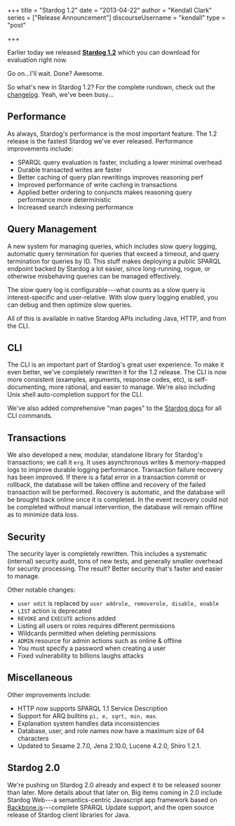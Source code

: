 +++
title = "Stardog 1.2"
date = "2013-04-22"
author = "Kendall Clark" 
series = ["Release Announcement"]
discourseUsername = "kendall"
type = "post"

+++

Earlier today we released [**Stardog 1.2**](http://stardog.com/) which
you can download for evaluation right now.<!--more-->

Go on...I'll wait. Done? Awesome.

So what's new in Stardog 1.2? For the complete rundown, check out the
[changelog](http://stardog.com/docs/RELEASE_NOTES.txt). Yeah, we've
been busy...

## Performance

As always, Stardog's  performance is the most important feature. The 1.2 release is the fastest Stardog we've ever released. Performance improvements include:

* SPARQL query evaluation is faster, including a lower minimal overhead
* Durable transacted writes are faster
* Better caching of query plan rewritings improves reasoning perf
* Improved performance of write caching in transactions
* Applied better ordering to conjuncts makes reasoning query performance more deterministic
* Increased search indexing performance 

## Query Management

A new system for managing queries, which includes slow query logging, automatic query termination for queries that exceed a timeout, and query termination for queries by ID. This stuff makes deploying a public SPARQL endpoint backed by Stardog a lot easier, since long-running, rogue, or otherwise misbehaving queries can be managed effectively.

The slow query log is configurable---what counts as a slow query is interest-specific and user-relative. With slow query logging enabled, you can debug and then optimize slow queries.

All of this is available in native Stardog APIs including Java, HTTP, and from the CLI.

## CLI

The CLI is an important part of Stardog's great user experience. To make it even better, we've completely rewritten it for the 1.2 release. The CLI is now more consistent (examples, arguments, response codes, etc), is self-documenting, more rational, and easier to manage. We're also including Unix shell auto-completion support for the CLI.

We've also added comprehensive "man pages" to the [Stardog docs](http://stardog.com/docs/) for all CLI commands.

## Transactions

We also developed a new, modular, standalone library for Stardog's transactions; we call it `erg`. It uses asynchronous writes & memory-mapped logs to improve durable logging performance. Transaction failure recovery has been improved. If there is a fatal error in a transaction commit or rollback, the database will be taken offline and recovery of the failed transaction will be performed. Recovery is automatic, and the database will be brought back online once it is completed.  In the event recovery could not be completed without manual intervention, the database will remain offline as to minimize data loss.

## Security

The security layer is completely rewritten. This includes a systematic (internal) security audit, tons of new tests, and generally smaller overhead for security processing. The result? Better security that's faster and easier to manage. 

Other notable changes:

* `user edit` is replaced by `user addrole, removerole, disable, enable`
* `LIST` action is deprecated
* `REVOKE` and `EXECUTE` actions added
* Listing all users or roles requires different permissions
* Wildcards permitted when deleting permissions
* `ADMIN` resource for admin actions such as online & offline
* You must specify a password when creating a user
* Fixed vulnerability to billions laughs attacks

## Miscellaneous

Other improvements include:

* HTTP now supports SPARQL 1.1 Service Description
* Support for ARQ builtins `pi, e, sqrt, min, max`.
* Explanation system handles data inconsistencies
* Database, user, and role names now have a maximum size of 64
characters
* Updated to Sesame 2.7.0, Jena 2.10.0, Lucene 4.2.0, Shiro 1.2.1.

## Stardog 2.0

We're pushing on Stardog 2.0 already and expect it to be released
sooner than later. More details about that later on. Big items coming
in 2.0 include Stardog Web---a semantics-centric Javascript app
framework based on [Backbone.js](http://backbonejs.org/)---complete
SPARQL Update support, and the open source release of Stardog client
libraries for Java.
